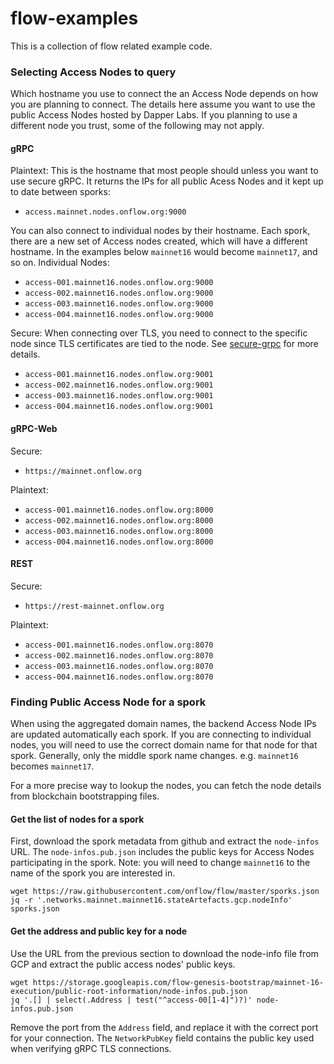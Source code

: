# flow-examples
This is a collection of flow related example code.

### Selecting Access Nodes to query
Which hostname you use to connect the an Access Node depends on how you are planning to connect. The details here assume
you want to use the public Access Nodes hosted by Dapper Labs. If you planning to use a different node you trust, some of
the following may not apply.

#### gRPC
Plaintext:
This is the hostname that most people should unless you want to use secure gRPC. It returns the IPs for all public Acess Nodes
and it kept up to date between sporks:
* `access.mainnet.nodes.onflow.org:9000`

You can also connect to individual nodes by their hostname. Each spork, there are a new set of Access nodes created, which will
have a different hostname. In the examples below `mainnet16` would become `mainnet17`, and so on.
Individual Nodes:
* `access-001.mainnet16.nodes.onflow.org:9000`
* `access-002.mainnet16.nodes.onflow.org:9000`
* `access-003.mainnet16.nodes.onflow.org:9000`
* `access-004.mainnet16.nodes.onflow.org:9000`

Secure:
When connecting over TLS, you need to connect to the specific node since TLS certificates are tied to the node. See [secure-grpc](examples/secure-grpc/README.md) for more details.
* `access-001.mainnet16.nodes.onflow.org:9001`
* `access-002.mainnet16.nodes.onflow.org:9001`
* `access-003.mainnet16.nodes.onflow.org:9001`
* `access-004.mainnet16.nodes.onflow.org:9001`

#### gRPC-Web
Secure:
* `https://mainnet.onflow.org`

Plaintext:
* `access-001.mainnet16.nodes.onflow.org:8000`
* `access-002.mainnet16.nodes.onflow.org:8000`
* `access-003.mainnet16.nodes.onflow.org:8000`
* `access-004.mainnet16.nodes.onflow.org:8000`

#### REST
Secure:
* `https://rest-mainnet.onflow.org`

Plaintext:
* `access-001.mainnet16.nodes.onflow.org:8070`
* `access-002.mainnet16.nodes.onflow.org:8070`
* `access-003.mainnet16.nodes.onflow.org:8070`
* `access-004.mainnet16.nodes.onflow.org:8070`

### Finding Public Access Node for a spork
When using the aggregated domain names, the backend Access Node IPs are updated automatically each spork. If you are connecting to individual nodes, you will need to use the correct
domain name for that node for that spork. Generally, only the middle spork name changes. e.g. `mainnet16` becomes `mainnet17`.

For a more precise way to lookup the nodes, you can fetch the node details from blockchain bootstrapping files.

#### Get the list of nodes for a spork

First, download the spork metadata from github and extract the `node-infos` URL. The `node-infos.pub.json` includes the public keys for Access Nodes participating in the spork.
Note: you will need to change `mainnet16` to the name of the spork you are interested in.
```
wget https://raw.githubusercontent.com/onflow/flow/master/sporks.json
jq -r '.networks.mainnet.mainnet16.stateArtefacts.gcp.nodeInfo' sporks.json
```

#### Get the address and public key for a node

Use the URL from the previous section to download the node-info file from GCP and extract the public access nodes' public keys.
```
wget https://storage.googleapis.com/flow-genesis-bootstrap/mainnet-16-execution/public-root-information/node-infos.pub.json
jq '.[] | select(.Address | test("^access-00[1-4]")?)' node-infos.pub.json
```

Remove the port from the `Address` field, and replace it with the correct port for your connection.
The `NetworkPubKey` field contains the public key used when verifying gRPC TLS connections.
 